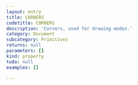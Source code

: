 ```yaml
---
layout: entry
title: CORNERS
codetitle: CORNERS
description: 'Corners, used for drawing modes.'
category: Document
subcategory: Primitives
returns: null
parameters: []
kind: property
todo: null
examples: []

---
```


